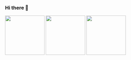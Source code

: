 ### Hi there 👋
<!--
**gxggxl/gxggxl** is a ✨ _special_ ✨ repository because its `README.md` (this file) appears on your GitHub profile.

Here are some ideas to get you started:

- 🔭 I’m currently working on ...
- 🌱 I’m currently learning ...
- 👯 I’m looking to collaborate on ...
- 🤔 I’m looking for help with ...
- 💬 Ask me about ...
- 📫 How to reach me: ...
- 😄 Pronouns: ...
- ⚡ Fun fact: ...
[![Anurag's github stats](https://github-readme-stats.vercel.app/api?username=gxggxl)](https://github.com/gxggxl)
[![Top Langs](https://github-readme-stats.vercel.app/api/top-langs/?username=gxggxl)](https://github.com/gxggxl)

[![Anurag's github stats](https://github-readme-stats.vercel.app/api?username=gxggxl&show_icons=true&count_private=true&title_color=006400&text_color=000080&bg_color=30,00FFFF,40E0D0,00CED1)](https://github.com/gxggxl)
[![Top Langs](https://github-readme-stats.vercel.app/api/top-langs/?username=gxggxl&title_color=006400&text_color=000080&layout=compact&bg_color=30,00FFFF,40E0D0,00CED1)](https://github.com/gxggxl)
-->

<a href="https://github.com/gxggxl"><img src="https://avatars.githubusercontent.com/u/41374599?s=96&v=4" height=130 /></a>
<a href="https://github.com/gxggxl"><img src="https://github-readme-stats.vercel.app/api?username=gxggxl&show_icons=true&count_private=true&title_color=006400&text_color=000080&bg_color=30,00FFFF,40E0D0,00CED1" height="130" /></a>
<a href="https://github.com/gxggxl"><img src="https://github-readme-stats.vercel.app/api/top-langs/?username=gxggxl&title_color=006400&text_color=000080&layout=compact&bg_color=30,00FFFF,40E0D0,00CED1" height="130" /></a>
